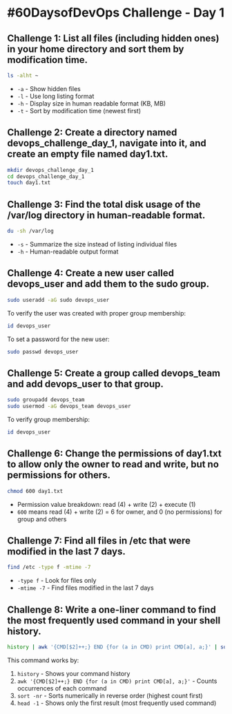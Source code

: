 # #60DaysofDevOps Challenge - Day 1

## Challenge 1: List all files (including hidden ones) in your home directory and sort them by modification time.
```bash
ls -alht ~
```
- `-a` - Show hidden files
- `-l` - Use long listing format
- `-h` - Display size in human readable format (KB, MB)
- `-t` - Sort by modification time (newest first)

## Challenge 2: Create a directory named devops_challenge_day_1, navigate into it, and create an empty file named day1.txt.
```bash
mkdir devops_challenge_day_1
cd devops_challenge_day_1
touch day1.txt
```

## Challenge 3: Find the total disk usage of the /var/log directory in human-readable format.
```bash
du -sh /var/log
```
- `-s` - Summarize the size instead of listing individual files
- `-h` - Human-readable output format

## Challenge 4: Create a new user called devops_user and add them to the sudo group.
```bash
sudo useradd -aG sudo devops_user
```

To verify the user was created with proper group membership:
```bash
id devops_user
```

To set a password for the new user:
```bash
sudo passwd devops_user
```

## Challenge 5: Create a group called devops_team and add devops_user to that group.
```bash
sudo groupadd devops_team
sudo usermod -aG devops_team devops_user
```

To verify group membership:
```bash
id devops_user
```

## Challenge 6: Change the permissions of day1.txt to allow only the owner to read and write, but no permissions for others.
```bash
chmod 600 day1.txt
```
- Permission value breakdown: read (4) + write (2) + execute (1)
- `600` means read (4) + write (2) = 6 for owner, and 0 (no permissions) for group and others

## Challenge 7: Find all files in /etc that were modified in the last 7 days.
```bash
find /etc -type f -mtime -7
```
- `-type f` - Look for files only
- `-mtime -7` - Find files modified in the last 7 days

## Challenge 8: Write a one-liner command to find the most frequently used command in your shell history.
```bash
history | awk '{CMD[$2]++;} END {for (a in CMD) print CMD[a], a;}' | sort -nr | head -1
```

This command works by:
1. `history` - Shows your command history
2. `awk '{CMD[$2]++;} END {for (a in CMD) print CMD[a], a;}'` - Counts occurrences of each command
3. `sort -nr` - Sorts numerically in reverse order (highest count first)
4. `head -1` - Shows only the first result (most frequently used command)